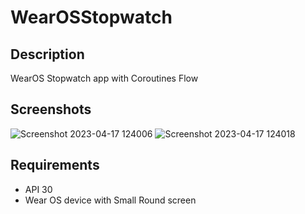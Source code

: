 # WearOSStopwatch

<h2>Description</h2>

WearOS Stopwatch app with Coroutines Flow

<h2>Screenshots</h2>

![Screenshot 2023-04-17 124006](https://user-images.githubusercontent.com/57666313/232372827-2089def8-9245-449b-9037-36967fbd9007.png)
![Screenshot 2023-04-17 124018](https://user-images.githubusercontent.com/57666313/232372836-a750ee09-5dc5-480b-a389-6fa07ac8d671.png)

<h2>Requirements</h2>

- API 30
- Wear OS device with Small Round screen
